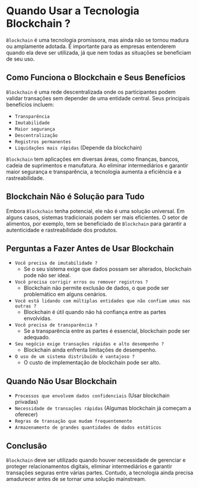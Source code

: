 # Quando Usar a Tecnologia Blockchain ?

``Blockchain`` é uma tecnologia promissora, mas ainda não se tornou madura ou amplamente adotada. É importante para as empresas entenderem quando ela deve ser utilizada, já que nem todas as situações se beneficiam de seu uso.

## Como Funciona o Blockchain e Seus Benefícios

``Blockchain`` é uma rede descentralizada onde os participantes podem validar transações sem depender de uma entidade central. Seus principais benefícios incluem:
- ``Transparência``
- ``Imutabilidade``
- ``Maior segurança``
- ``Descentralização``
- ``Registros permanentes``
- ``Liquidações mais rápidas`` (Depende da blockchain)

``Blockchain`` tem aplicações em diversas áreas, como finanças, bancos, cadeia de suprimentos e manufatura. Ao eliminar intermediários e garantir maior segurança e transparência, a tecnologia aumenta a eficiência e a rastreabilidade.

## Blockchain Não é Solução para Tudo

Embora ``Blockchain`` tenha potencial, ele não é uma solução universal. Em alguns casos, sistemas tradicionais podem ser mais eficientes. O setor de alimentos, por exemplo, tem se beneficiado de ``Blockchain`` para garantir a autenticidade e rastreabilidade dos produtos.

## Perguntas a Fazer Antes de Usar Blockchain

- ``Você precisa de imutabilidade ?`` 
  - Se o seu sistema exige que dados possam ser alterados, blockchain pode não ser ideal.
- ``Você precisa corrigir erros ou remover registros ?``
  -  Blockchain não permite exclusão de dados, o que pode ser problemático em alguns cenários.
- ``Você está lidando com múltiplas entidades que não confiam umas nas outras ?`` 
  - Blockchain é útil quando não há confiança entre as partes envolvidas.
- ``Você precisa de transparência ?``
  - Se a transparência entre as partes é essencial, blockchain pode ser adequado.
- ``Seu negócio exige transações rápidas e alto desempenho ?`` 
  - Blockchain ainda enfrenta limitações de desempenho.
- ``O uso de um sistema distribuído é vantajoso ?`` 
  - O custo de implementação de blockchain pode ser alto.

## Quando Não Usar Blockchain

- ``Processos que envolvem dados confidenciais`` (Usar blockchain privadas)
- ``Necessidade de transações rápidas`` (Algumas blockchain já começam a oferecer)
- ``Regras de transação que mudam frequentemente``
- ``Armazenamento de grandes quantidades de dados estáticos``

## Conclusão

``Blockchain`` deve ser utilizado quando houver necessidade de gerenciar e proteger relacionamentos digitais, eliminar intermediários e garantir transações seguras entre várias partes. Contudo, a tecnologia ainda precisa amadurecer antes de se tornar uma solução mainstream.